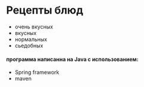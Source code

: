 # Рецепты блюд
- очень вкусных
- вкусных
- нормальных
- сьедобных


#### программа написанна на Java с использованием:
- Spring framework 
- maven